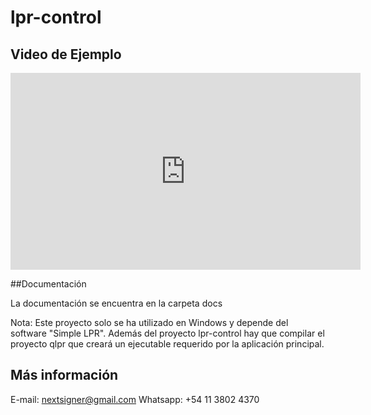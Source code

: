 # lpr-control

## Video de Ejemplo

<iframe width="560" height="315" src="https://www.youtube.com/embed/PhbxcjC6Mw0" frameborder="0" allow="accelerometer; autoplay; encrypted-media; gyroscope; picture-in-picture" allowfullscreen></iframe>

##Documentación

La documentación se encuentra en la carpeta docs

Nota: Este proyecto solo se ha utilizado en Windows y depende del software "Simple LPR". Además del proyecto lpr-control hay que compilar el proyecto qlpr que creará un ejecutable requerido por la aplicación principal.

## Más información

E-mail: nextsigner@gmail.com
Whatsapp: +54 11 3802 4370
